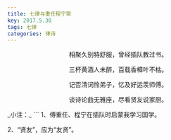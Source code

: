 ```yaml
---
title: 七律与重任程宁聚
key: 2017.5.30
tags: 七律
categories: 律诗
---
```


<p align="center">相聚久别特舒服，曾经插队教过书。
</p>
<p align="center">三杯黄酒人未醉，百载香樟叶不枯。
</p>
<p align="center">记否清词怜弟子，忆及好运羡师傅。
</p>
<p align="center">谈诗论曲无雅座，尽看贤友说家厨。
</p>
_小注：_
```
1、傅重任、程宁在插队时启蒙我学习国学。

2、“贤友”，应为“友贤”。

```